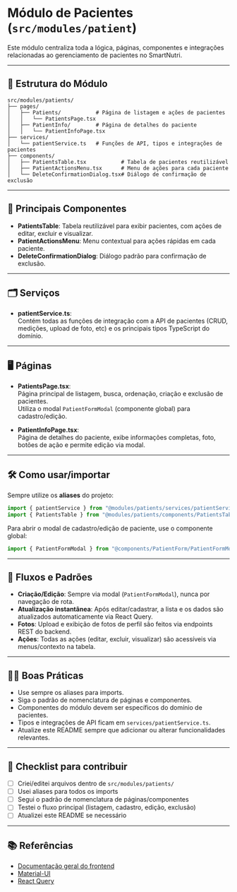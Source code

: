 # Módulo de Pacientes (`src/modules/patient`)

Este módulo centraliza toda a lógica, páginas, componentes e integrações relacionadas ao gerenciamento de pacientes no SmartNutri.

---

## 📁 Estrutura do Módulo

```
src/modules/patients/
├── pages/
│   ├── Patients/           # Página de listagem e ações de pacientes
│   │   └── PatientsPage.tsx
│   ├── PatientInfo/        # Página de detalhes do paciente
│   │   └── PatientInfoPage.tsx
├── services/
│   └── patientService.ts   # Funções de API, tipos e integrações de pacientes
├── components/
│   ├── PatientsTable.tsx           # Tabela de pacientes reutilizável
│   ├── PatientActionsMenu.tsx      # Menu de ações para cada paciente
│   └── DeleteConfirmationDialog.tsx# Diálogo de confirmação de exclusão
```

---

## 🧩 Principais Componentes

- **PatientsTable**: Tabela reutilizável para exibir pacientes, com ações de editar, excluir e visualizar.
- **PatientActionsMenu**: Menu contextual para ações rápidas em cada paciente.
- **DeleteConfirmationDialog**: Diálogo padrão para confirmação de exclusão.

---

## 🗂️ Serviços

- **patientService.ts**:  
  Contém todas as funções de integração com a API de pacientes (CRUD, medições, upload de foto, etc) e os principais tipos TypeScript do domínio.

---

## 🖥️ Páginas

- **PatientsPage.tsx**:  
  Página principal de listagem, busca, ordenação, criação e exclusão de pacientes.  
  Utiliza o modal `PatientFormModal` (componente global) para cadastro/edição.

- **PatientInfoPage.tsx**:  
  Página de detalhes do paciente, exibe informações completas, foto, botões de ação e permite edição via modal.

---

## 🛠️ Como usar/importar

Sempre utilize os **aliases** do projeto:

```ts
import { patientService } from "@modules/patients/services/patientService";
import { PatientsTable } from "@modules/patients/components/PatientsTable";
```

Para abrir o modal de cadastro/edição de paciente, use o componente global:

```ts
import { PatientFormModal } from "@components/PatientForm/PatientFormModal";
```

---

## 🚦 Fluxos e Padrões

- **Criação/Edição**: Sempre via modal (`PatientFormModal`), nunca por navegação de rota.
- **Atualização instantânea**: Após editar/cadastrar, a lista e os dados são atualizados automaticamente via React Query.
- **Fotos**: Upload e exibição de fotos de perfil são feitos via endpoints REST do backend.
- **Ações**: Todas as ações (editar, excluir, visualizar) são acessíveis via menus/contexto na tabela.

---

## 🧑‍💻 Boas Práticas

- Use sempre os aliases para imports.
- Siga o padrão de nomenclatura de páginas e componentes.
- Componentes do módulo devem ser específicos do domínio de pacientes.
- Tipos e integrações de API ficam em `services/patientService.ts`.
- Atualize este README sempre que adicionar ou alterar funcionalidades relevantes.

---

## 📝 Checklist para contribuir

- [ ] Criei/editei arquivos dentro de `src/modules/patients/`
- [ ] Usei aliases para todos os imports
- [ ] Segui o padrão de nomenclatura de páginas/componentes
- [ ] Testei o fluxo principal (listagem, cadastro, edição, exclusão)
- [ ] Atualizei este README se necessário

---

## 📚 Referências

- [Documentação geral do frontend](../../FRONTEND_DOCUMENTATION.md)
- [Material-UI](https://mui.com/)
- [React Query](https://react-query.tanstack.com/)

